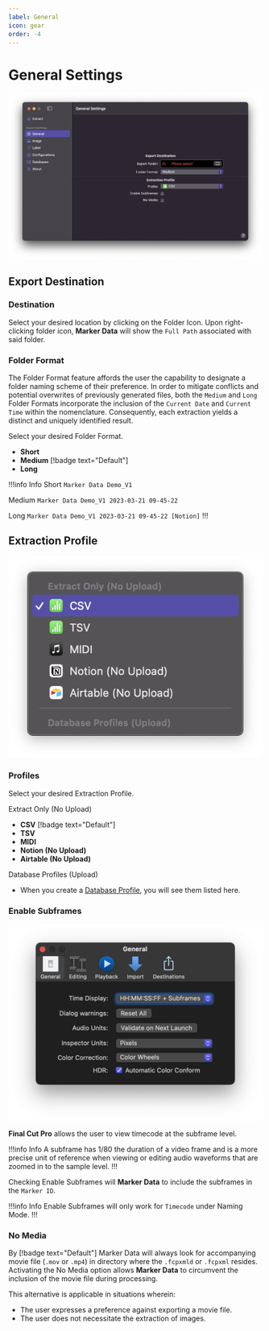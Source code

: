 ```yaml
---
label: General
icon: gear
order: -4
---
```

# General Settings

![General Settings](/assets/md-general-settings.png)

## Export Destination

### Destination

Select your desired location by clicking on the Folder Icon. Upon right-clicking folder icon, **Marker Data** will show the `Full Path` associated with said folder.

### Folder Format

The Folder Format feature affords the user the capability to designate a folder naming scheme of their preference. In order to mitigate conflicts and potential overwrites of previously generated files, both the `Medium` and `Long` Folder Formats incorporate the inclusion of the `Current Date` and `Current Time` within the nomenclature. Consequently, each extraction yields a distinct and uniquely identified result.

Select your desired Folder Format.
- **Short**
- **Medium** [!badge text="Default"]
- **Long**

!!!info Info
Short
`Marker Data Demo_V1`

Medium
`Marker Data Demo_V1 2023-03-21 09-45-22`

Long
`Marker Data Demo_V1 2023-03-21 09-45-22 [Notion]`
!!!

## Extraction Profile

![Extraction Profile](/assets/md-general-settings-extraction-profile.png)

### Profiles

Select your desired Extraction Profile.

Extract Only (No Upload)
- **CSV** [!badge text="Default"]
- **TSV**
- **MIDI**
- **Notion (No Upload)**
- **Airtable (No Upload)**

Database Profiles (Upload)
- When you create a [Database Profile](/user-guide/databases), you will see them listed here.

### Enable Subframes

![Final Cut Pro's Time Display](/assets/fcp-subframes.png)

**Final Cut Pro** allows the user to view timecode at the subframe level.

!!!info Info
A subframe has 1/80 the duration of a video frame and is a more precise unit of reference when viewing or editing audio waveforms that are zoomed in to the sample level.
!!!

Checking Enable Subframes will **Marker Data** to include the subframes in the `Marker ID`.

!!!info Info
Enable Subframes will only work for `Timecode` under Naming Mode.
!!!

### No Media

By [!badge text="Default"] Marker Data will always look for accompanying movie file (`.mov` or `.mp4`) in directory where the `.fcpxmld` or `.fcpxml` resides. Activating the No Media option allows **Marker Data** to circumvent the inclusion of the movie file during processing.

This alternative is applicable in situations wherein:

- The user expresses a preference against exporting a movie file.
- The user does not necessitate the extraction of images.